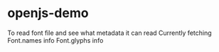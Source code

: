 # openjs-demo
To read font file and see what metadata it can read
Currently fetching
Font.names info
Font.glyphs info
